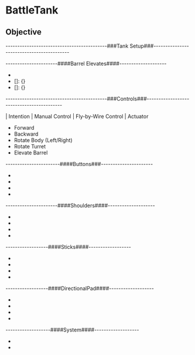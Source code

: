 # BattleTank

## Objective 





-------------------------------------------###Tank Setup###------------------------------------------


----------------------####Barrel Elevates####--------------------


+ [Tank Controller]: {}
+ []: {}
+ []: {}















-------------------------------------------###Controls###------------------------------------------
  
| Intention   | Manual Control | Fly-by-Wire Control | Actuator
  
+ Forward       
+ Backward
+ Rotate Body (Left/Right)
+ Rotate Turret
+ Elevate Barrel 
    
-----------------------####Buttons###----------------------
        
+ [Button Y]: {} 
+ [Button X]: {}
+ [Button A]: {}
+ [Button B]: {} 

----------------------####Shoulders####--------------------

+ [LB:Left Button]: {} 
+ [LT:Left Trigger]: {}
+ [RB:Right Button]: {}
+ [RT:Right Trigger]: {}

------------------####Sticks####------------------

+ [Left Stick]: {}
+ [Left Stick Button]: {}
+ [Right Stick]: {}
+ [Right Stick Button]: {}

------------------####DirectionalPad####-------------------

+ [Direct Up]: {}
+ [Direct Down]: {}
+ [Direct Left]: {}
+ [Direct Right]: {}

-------------------####System####-------------------

+ [Start Button]: {} 
+ [Back Button]: {}

